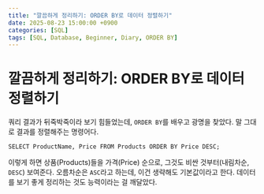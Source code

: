 ```yaml
---
title: "깔끔하게 정리하기: ORDER BY로 데이터 정렬하기"
date: 2025-08-23 15:00:00 +0900
categories: [SQL]
tags: [SQL, Database, Beginner, Diary, ORDER BY]
---
```


# 깔끔하게 정리하기: ORDER BY로 데이터 정렬하기

쿼리 결과가 뒤죽박죽이라 보기 힘들었는데, `ORDER BY`를 배우고 광명을 찾았다. 말 그대로 결과를 정렬해주는 명령어다.

`SELECT ProductName, Price FROM Products ORDER BY Price DESC;`

이렇게 하면 상품(Products)들을 가격(Price) 순으로, 그것도 비싼 것부터(내림차순, `DESC`) 보여준다. 오름차순은 `ASC`라고 하는데, 이건 생략해도 기본값이라고 한다. 데이터를 보기 좋게 정리하는 것도 능력이라는 걸 깨달았다.
